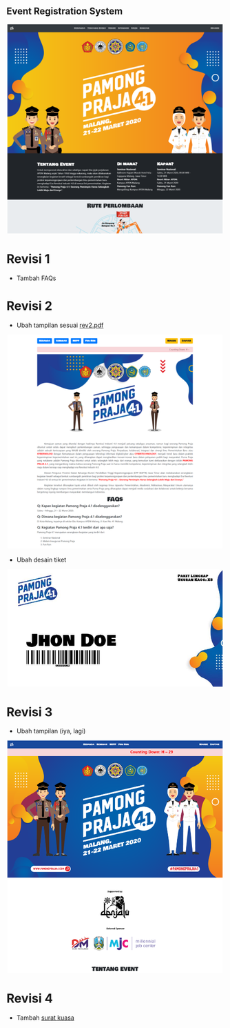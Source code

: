 ## Event Registration System

<p align="center"><img src="docs/1.png" width="500"></p>

# Revisi 1

* Tambah FAQs

# Revisi 2

* Ubah tampilan sesuai [rev2.pdf](docs/rev2.pdf)

<p align="center"><img src="docs/2.png" width="500"></p>

* Ubah desain tiket

<p align="center"><img src="docs/ticket.jpg" width="500"></p>

# Revisi 3

* Ubah tampilan (iya, lagi)

<p align="center"><img src="docs/3.png" width="500"></p>

# Revisi 4

* Tambah [surat kuasa](public/21.02.2020/surat_kuasa.pdf)
